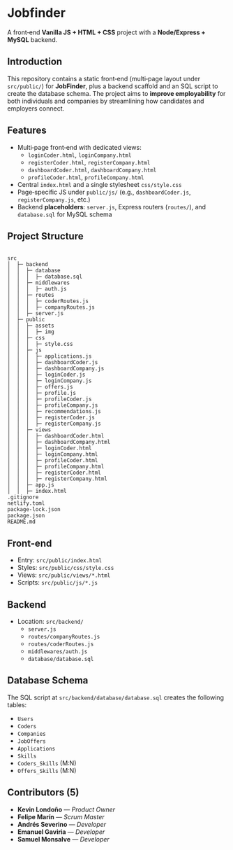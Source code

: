 # Jobfinder

A front‑end **Vanilla JS + HTML + CSS** project with a **Node/Express + MySQL** backend.

## Introduction
This repository contains a static front‑end (multi‑page layout under `src/public/`) for **JobFinder**, plus a backend scaffold and an SQL script to create the database schema. The project aims to **improve employability** for both individuals and companies by streamlining how candidates and employers connect.

## Features
- Multi‑page front‑end with dedicated views:
  - `loginCoder.html`, `loginCompany.html`
  - `registerCoder.html`, `registerCompany.html`
  - `dashboardCoder.html`, `dashboardCompany.html`
  - `profileCoder.html`, `profileCompany.html`
- Central `index.html` and a single stylesheet `css/style.css`
- Page‑specific JS under `public/js/` (e.g., `dashboardCoder.js`, `registerCompany.js`, etc.)
- Backend **placeholders**: `server.js`, Express routers (`routes/`), and `database.sql` for MySQL schema


## Project Structure
```

src
│  ├─ backend
│  │  ├─ database
│  │  │  ├─ database.sql
│  │  ├─ middlewares
│  │  │  ├─ auth.js
│  │  ├─ routes
│  │  │  ├─ coderRoutes.js
│  │  │  ├─ companyRoutes.js
│  │  ├─ server.js
│  ├─ public
│  │  ├─ assets
│  │  │  ├─ img
│  │  ├─ css
│  │  │  ├─ style.css
│  │  ├─ js
│  │  │  ├─ applications.js
│  │  │  ├─ dashboardCoder.js
│  │  │  ├─ dashboardCompany.js
│  │  │  ├─ loginCoder.js
│  │  │  ├─ loginCompany.js
│  │  │  ├─ offers.js
│  │  │  ├─ profile.js
│  │  │  ├─ profileCoder.js
│  │  │  ├─ profileCompany.js
│  │  │  ├─ recommendations.js
│  │  │  ├─ registerCoder.js
│  │  │  ├─ registerCompany.js
│  │  ├─ views
│  │  │  ├─ dashboardCoder.html
│  │  │  ├─ dashboardCompany.html
│  │  │  ├─ loginCoder.html
│  │  │  ├─ loginCompany.html
│  │  │  ├─ profileCoder.html
│  │  │  ├─ profileCompany.html
│  │  │  ├─ registerCoder.html
│  │  │  ├─ registerCompany.html
│  │  ├─ app.js
│  │  ├─ index.html
.gitignore
netlify.toml
package-lock.json
package.json
README.md
```

## Front‑end
- Entry: `src/public/index.html`
- Styles: `src/public/css/style.css`
- Views: `src/public/views/*.html`
- Scripts: `src/public/js/*.js`


## Backend
- Location: `src/backend/`
  - `server.js`
  - `routes/companyRoutes.js`
  - `routes/coderRoutes.js`
  - `middlewares/auth.js`
  - `database/database.sql`


## Database Schema
The SQL script at `src/backend/database/database.sql` creates the following tables:
- `Users`
- `Coders`
- `Companies`
- `JobOffers`
- `Applications`
- `Skills`
- `Coders_Skills` (M:N)
- `Offers_Skills` (M:N)


## Contributors (5)
- **Kevin Londoño** — _Product Owner_
- **Felipe Marín** — _Scrum Master_
- **Andrés Severino** — _Developer_
- **Emanuel Gaviria** — _Developer_
- **Samuel Monsalve** — _Developer_

